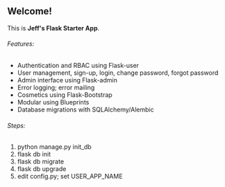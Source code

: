 ## Welcome!
This is **Jeff's Flask Starter App**.

###### Features:

- Authentication and RBAC using Flask-user
- User management, sign-up, login, change password, forgot password
- Admin interface using Flask-admin
- Error logging; error mailing
- Cosmetics using Flask-Bootstrap
- Modular using Blueprints
- Database migrations with SQLAlchemy/Alembic

###### Steps:
1. python manage.py init_db
2. flask db init
3. flask db migrate
4. flask db upgrade
5. edit config.py; set USER_APP_NAME